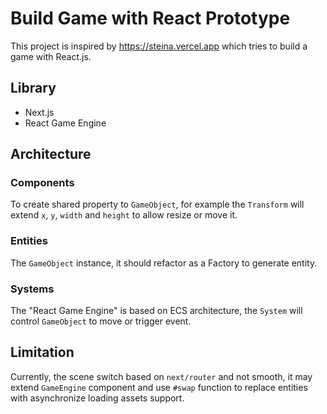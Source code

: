 Build Game with React Prototype
===

This project is inspired by https://steina.vercel.app which tries to build a game with React.js.

## Library

* Next.js
* React Game Engine

## Architecture

### Components

To create shared property to `GameObject`, for example the `Transform` will extend `x`, `y`, `width` and `height` to allow resize or move it.

### Entities

The `GameObject` instance, it should refactor as a Factory to generate entity.

### Systems

The "React Game Engine" is based on ECS architecture, the `System` will control `GameObject` to move or trigger event.

## Limitation

Currently, the scene switch based on `next/router` and not smooth, it may extend `GameEngine` component and use `#swap` function to replace entities with asynchronize loading assets support.
